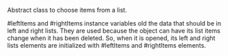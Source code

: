 Abstract class to choose items from a list.

#leftItems and #rightItems instance variables old the data that should be in left and right lists.
They are used because the object can have its list items change when it has been deleted.
So, when it is opened, its left and right lists elements are initialized with #leftItems and #rightItems elements.